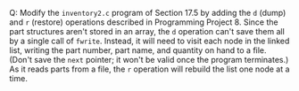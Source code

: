Q: Modify the `inventory2.c` program of Section 17.5 by adding the `d` (dump)
and `r` (restore) operations described in Programming Project 8. Since the part
structures aren't stored in an array, the `d` operation can't save them all by a
single call of `fwrite`. Instead, it will need to visit each node in the linked
list, writing the part number, part name, and quantity on hand to a file. (Don't
save the `next` pointer; it won't be valid once the program terminates.) As it
reads parts from a file, the `r` operation will rebuild the list one node at a
time.
